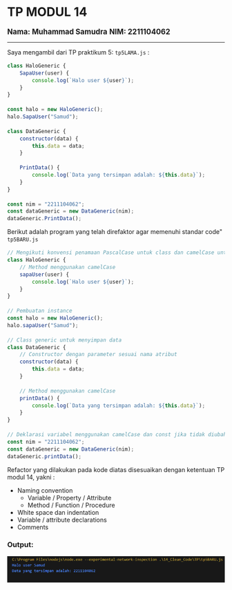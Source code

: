 # TP MODUL 14
<big> **Nama: Muhammad Samudra** </big> 
<big> **NIM: 2211104062** </big>

---
Saya mengambil dari TP praktikum 5:
`tp5LAMA.js` :
```js
class HaloGeneric {
    SapaUser(user) {
        console.log(`Halo user ${user}`);
    }
}

const halo = new HaloGeneric();
halo.SapaUser("Samud");

class DataGeneric {
    constructor(data) {
        this.data = data;
    }

    PrintData() {
        console.log(`Data yang tersimpan adalah: ${this.data}`);
    }
}

const nim = "2211104062";
const dataGeneric = new DataGeneric(nim);
dataGeneric.PrintData();
```

Berikut adalah program yang telah direfaktor agar memenuhi standar code"
`tp5BARU.js`
```js
// Mengikuti konvensi penamaan PascalCase untuk class dan camelCase untuk method & variabel
class HaloGeneric {
    // Method menggunakan camelCase
    sapaUser(user) {
        console.log(`Halo user ${user}`);
    }
}

// Pembuatan instance
const halo = new HaloGeneric();
halo.sapaUser("Samud");

// Class generic untuk menyimpan data
class DataGeneric {
    // Constructor dengan parameter sesuai nama atribut
    constructor(data) {
        this.data = data;
    }

    // Method menggunakan camelCase
    printData() {
        console.log(`Data yang tersimpan adalah: ${this.data}`);
    }
}

// Deklarasi variabel menggunakan camelCase dan const jika tidak diubah
const nim = "2211104062";
const dataGeneric = new DataGeneric(nim);
dataGeneric.printData();

```

Refactor yang dilakukan pada kode diatas disesuaikan dengan ketentuan TP modul 14, yakni :
- Naming convention
    - Variable / Property / Attribute
    - Method / Function / Procedure
- White space dan indentation
- Variable / attribute declarations
- Comments

### Output:
![](output.png)